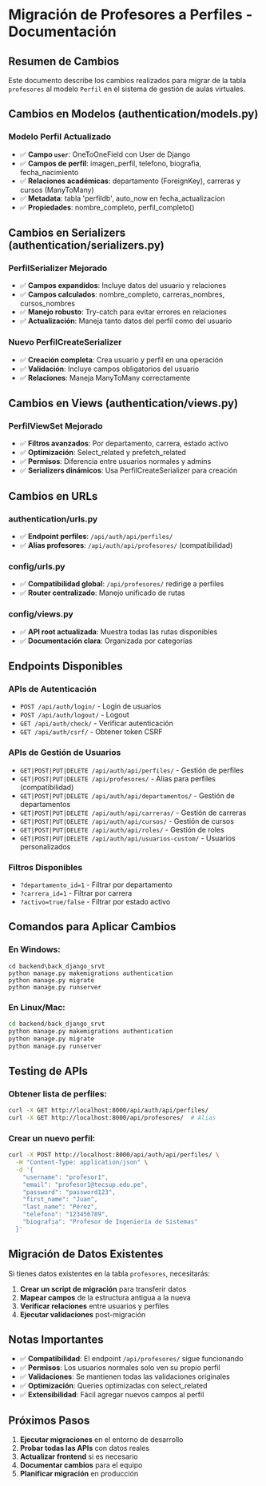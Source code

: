 # Migración de Profesores a Perfiles - Documentación

## Resumen de Cambios

Este documento describe los cambios realizados para migrar de la tabla `profesores` al modelo `Perfil` en el sistema de gestión de aulas virtuales.

## Cambios en Modelos (authentication/models.py)

### Modelo Perfil Actualizado
- ✅ **Campo `user`**: OneToOneField con User de Django
- ✅ **Campos de perfil**: imagen_perfil, telefono, biografia, fecha_nacimiento
- ✅ **Relaciones académicas**: departamento (ForeignKey), carreras y cursos (ManyToMany)
- ✅ **Metadata**: tabla 'perfildb', auto_now en fecha_actualizacion
- ✅ **Propiedades**: nombre_completo, perfil_completo()

## Cambios en Serializers (authentication/serializers.py)

### PerfilSerializer Mejorado
- ✅ **Campos expandidos**: Incluye datos del usuario y relaciones
- ✅ **Campos calculados**: nombre_completo, carreras_nombres, cursos_nombres
- ✅ **Manejo robusto**: Try-catch para evitar errores en relaciones
- ✅ **Actualización**: Maneja tanto datos del perfil como del usuario

### Nuevo PerfilCreateSerializer
- ✅ **Creación completa**: Crea usuario y perfil en una operación
- ✅ **Validación**: Incluye campos obligatorios del usuario
- ✅ **Relaciones**: Maneja ManyToMany correctamente

## Cambios en Views (authentication/views.py)

### PerfilViewSet Mejorado
- ✅ **Filtros avanzados**: Por departamento, carrera, estado activo
- ✅ **Optimización**: Select_related y prefetch_related
- ✅ **Permisos**: Diferencia entre usuarios normales y admins
- ✅ **Serializers dinámicos**: Usa PerfilCreateSerializer para creación

## Cambios en URLs

### authentication/urls.py
- ✅ **Endpoint perfiles**: `/api/auth/api/perfiles/`
- ✅ **Alias profesores**: `/api/auth/api/profesores/` (compatibilidad)

### config/urls.py
- ✅ **Compatibilidad global**: `/api/profesores/` redirige a perfiles
- ✅ **Router centralizado**: Manejo unificado de rutas

### config/views.py
- ✅ **API root actualizada**: Muestra todas las rutas disponibles
- ✅ **Documentación clara**: Organizada por categorías

## Endpoints Disponibles

### APIs de Autenticación
- `POST /api/auth/login/` - Login de usuarios
- `POST /api/auth/logout/` - Logout
- `GET /api/auth/check/` - Verificar autenticación
- `GET /api/auth/csrf/` - Obtener token CSRF

### APIs de Gestión de Usuarios
- `GET|POST|PUT|DELETE /api/auth/api/perfiles/` - Gestión de perfiles
- `GET|POST|PUT|DELETE /api/profesores/` - Alias para perfiles (compatibilidad)
- `GET|POST|PUT|DELETE /api/auth/api/departamentos/` - Gestión de departamentos
- `GET|POST|PUT|DELETE /api/auth/api/carreras/` - Gestión de carreras
- `GET|POST|PUT|DELETE /api/auth/api/cursos/` - Gestión de cursos
- `GET|POST|PUT|DELETE /api/auth/api/roles/` - Gestión de roles
- `GET|POST|PUT|DELETE /api/auth/api/usuarios-custom/` - Usuarios personalizados

### Filtros Disponibles
- `?departamento_id=1` - Filtrar por departamento
- `?carrera_id=1` - Filtrar por carrera
- `?activo=true/false` - Filtrar por estado activo

## Comandos para Aplicar Cambios

### En Windows:
```batch
cd backend\back_django_srvt
python manage.py makemigrations authentication
python manage.py migrate
python manage.py runserver
```

### En Linux/Mac:
```bash
cd backend/back_django_srvt
python manage.py makemigrations authentication
python manage.py migrate
python manage.py runserver
```

## Testing de APIs

### Obtener lista de perfiles:
```bash
curl -X GET http://localhost:8000/api/auth/api/perfiles/
curl -X GET http://localhost:8000/api/profesores/  # Alias
```

### Crear un nuevo perfil:
```bash
curl -X POST http://localhost:8000/api/auth/api/perfiles/ \
  -H "Content-Type: application/json" \
  -d '{
    "username": "profesor1",
    "email": "profesor1@tecsup.edu.pe",
    "password": "password123",
    "first_name": "Juan",
    "last_name": "Pérez",
    "telefono": "123456789",
    "biografia": "Profesor de Ingeniería de Sistemas"
  }'
```

## Migración de Datos Existentes

Si tienes datos existentes en la tabla `profesores`, necesitarás:

1. **Crear un script de migración** para transferir datos
2. **Mapear campos** de la estructura antigua a la nueva
3. **Verificar relaciones** entre usuarios y perfiles
4. **Ejecutar validaciones** post-migración

## Notas Importantes

- ✅ **Compatibilidad**: El endpoint `/api/profesores/` sigue funcionando
- ✅ **Permisos**: Los usuarios normales solo ven su propio perfil
- ✅ **Validaciones**: Se mantienen todas las validaciones originales
- ✅ **Optimización**: Queries optimizadas con select_related
- ✅ **Extensibilidad**: Fácil agregar nuevos campos al perfil

## Próximos Pasos

1. **Ejecutar migraciones** en el entorno de desarrollo
2. **Probar todas las APIs** con datos reales
3. **Actualizar frontend** si es necesario
4. **Documentar cambios** para el equipo
5. **Planificar migración** en producción
